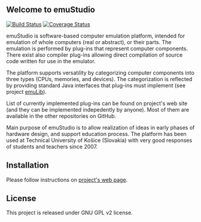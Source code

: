 Welcome to emuStudio
---------------------
[![Build Status](https://travis-ci.org/vbmacher/emuStudio.png)](https://travis-ci.org/vbmacher/emuStudio)
[![Coverage Status](https://coveralls.io/repos/vbmacher/emuStudio/badge.png)](https://coveralls.io/r/vbmacher/emuStudio)

emuStudio is software-based computer emulation platform, intended for emulation of whole computers (real or abstract), or
their parts. The emulation is performed by plug-ins that represent computer components. There exist also compiler
plug-ins allowing direct compilation of source code written for use in the emulator.

The platform supports versatility by categorizing computer components into three types (CPUs, memories, and devices). The
categorization is reflected by providing standard Java interfaces that plug-ins must implement (see project
 [emuLib](http://github.com/vbmacher/emuLib)).

List of currently implemented plug-ins can be found on project's web site (and they can be implemented indepedently by anyone).
Most of them are available in the other repositories on GitHub.

Main purpose of emuStudio is to allow realization of ideas in early phases of hardware design, and support education process.
The platform has been used at Technical University of Košice (Slovakia) with very good responses of students and teachers since
2007.

Installation
------------

Please follow instructions on [project's web page](http://emustudio.sourceforge.net/downloads.html).

License
-------

This project is released under GNU GPL v2 license.
